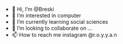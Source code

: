 - 👋 Hi, I’m @Breski
- 👀 I’m interested in computer
- 🌱 I’m currently learning social sciences
- 💞️ I’m looking to collaborate on ...
- 📫 How to reach me instagram @r.o.y.y.a.n

<!---
Reznk/Reznk is a ✨ special ✨ repository because its `README.md` (this file) appears on your GitHub profile.
You can click the Preview link to take a look at your changes.
--->
